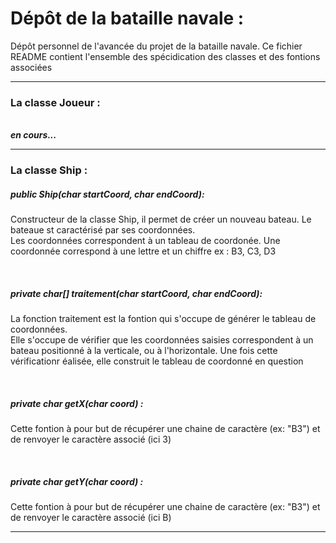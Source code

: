<h1>Dépôt de la bataille navale :</h1>

<p>Dépôt personnel de l'avancée du projet de la bataille navale. Ce fichier README contient l'ensemble des spécidication des classes et des fontions associées</p>
<hr/>
<h3> La classe Joueur :</h3>
<br/>
<b><i>en cours...</i></b>
<hr/>
<h3> La classe Ship :</h3>
    <h5>public Ship(char startCoord, char endCoord):</h5>
    <p>Constructeur de la classe Ship, il permet de créer un nouveau bateau. Le bateaue st caractérisé par ses coordonnées. <br/> Les coordonnées correspondent à un tableau de coordonée. Une coordonnée correspond à une lettre et un chiffre ex : B3, C3, D3</p><br/>
    <h5>private char[] traitement(char startCoord, char endCoord):</h5>
    <p>La fonction traitement est la fontion qui s'occupe de générer le tableau de coordonnées.<br/> Elle s'occupe de vérifier que les coordonnées saisies correspondent à un bateau positionné à la verticale, ou à l'horizontale. Une fois cette vérificationr éalisée, elle construit le tableau de coordonné en question</p><br/>
    <h5>private char getX(char coord) :</h5>
    <p>Cette fontion à pour but de récupérer une chaine de caractère (ex: "B3") et de renvoyer le caractère associé (ici 3)</p><br/>
   <h5> private char getY(char coord) :</h5>
    <p>Cette fontion à pour but de récupérer une chaine de caractère (ex: "B3") et de renvoyer le caractère associé (ici B)</p>
    <hr/>